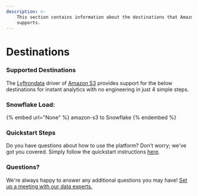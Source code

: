 ```yaml
---
description: >-
    This section contains information about the destinations that Amazon S3
    supports.
---
```


# Destinations

### Supported Destinations

The [Lyftrondata](https://www.lyftrondata.com/) driver of [Amazon S3](None) provides support for the below destinations for instant analytics with no engineering in just 4 simple steps.

### Snowflake Load:

{% embed url="None" %}
amazon-s3 to Snowflake
{% endembed %}

### Quickstart Steps

Do you have questions about how to use the platform? Don't worry; we've got you covered. Simply follow the quickstart instructions [here](README.md).

### Questions? <a href="#questions" id="questions"></a>

We're always happy to answer any additional questions you may have! [Set up a meeting with our data experts.](https://www.lyftrondata.com/book-a-meeting/)
